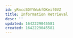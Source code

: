 ```yaml
---
id: yRncc5DYYWukfOKeif0VZ
title: Information Retrieval
desc: ''
updated: 1642229045581
created: 1642229045581
---
```


